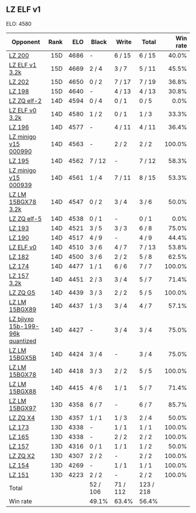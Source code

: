 ## LZ ELF v1 ##

ELO: 4580

Opponent | Rank | ELO | Black | Write | Total | Win rate
---------|-----:|----:|-------|-------|-------|-------:
[LZ 200](LZ%20200.md) | 15D | 4686 | - | 6 / 15 | 6 / 15 | 40.0%
[LZ ELF v1 3.2k](LZ%20ELF%20v1%203.2k.md) | 15D | 4669 | 2 / 4 | 3 / 7 | 5 / 11 | 45.5%
[LZ 202](LZ%20202.md) | 15D | 4650 | 0 / 2 | 7 / 17 | 7 / 19 | 36.8%
[LZ 198](LZ%20198.md) | 15D | 4640 | - | 4 / 13 | 4 / 13 | 30.8%
[LZ ZQ elf-2](LZ%20ZQ%20elf-2.md) | 14D | 4594 | 0 / 4 | 0 / 1 | 0 / 5 | 0.0%
[LZ ELF v0 3.2k](LZ%20ELF%20v0%203.2k.md) | 14D | 4580 | 1 / 2 | 0 / 1 | 1 / 3 | 33.3%
[LZ 196](LZ%20196.md) | 14D | 4577 | - | 4 / 11 | 4 / 11 | 36.4%
[LZ minigo v15 000990](LZ%20minigo%20v15%20000990.md) | 14D | 4563 | - | 2 / 2 | 2 / 2 | 100.0%
[LZ 195](LZ%20195.md) | 14D | 4562 | 7 / 12 | - | 7 / 12 | 58.3%
[LZ minigo v15 000939](LZ%20minigo%20v15%20000939.md) | 14D | 4561 | 1 / 4 | 7 / 11 | 8 / 15 | 53.3%
[LZ LM 15BGX78 3.2k](LZ%20LM%2015BGX78%203.2k.md) | 14D | 4547 | 0 / 2 | 3 / 4 | 3 / 6 | 50.0%
[LZ ZQ elf-5](LZ%20ZQ%20elf-5.md) | 14D | 4538 | 0 / 1 | - | 0 / 1 | 0.0%
[LZ 193](LZ%20193.md) | 14D | 4521 | 3 / 5 | 3 / 3 | 6 / 8 | 75.0%
[LZ 190](LZ%20190.md) | 14D | 4517 | 4 / 9 | - | 4 / 9 | 44.4%
[LZ ELF v0](LZ%20ELF%20v0.md) | 14D | 4510 | 3 / 6 | 4 / 7 | 7 / 13 | 53.8%
[LZ 182](LZ%20182.md) | 14D | 4500 | 3 / 6 | 2 / 2 | 5 / 8 | 62.5%
[LZ 174](LZ%20174.md) | 14D | 4477 | 1 / 1 | 6 / 6 | 7 / 7 | 100.0%
[LZ 157 3.2k](LZ%20157%203.2k.md) | 14D | 4451 | 2 / 3 | 3 / 4 | 5 / 7 | 71.4%
[LZ ZQ G5](LZ%20ZQ%20G5.md) | 14D | 4439 | 3 / 3 | 2 / 2 | 5 / 5 | 100.0%
[LZ LM 15BGX89](LZ%20LM%2015BGX89.md) | 14D | 4437 | 1 / 3 | 3 / 4 | 4 / 7 | 57.1%
[LZ bjiyxo 15b-199-96k quantized](LZ%20bjiyxo%2015b-199-96k%20quantized.md) | 14D | 4427 | - | 3 / 4 | 3 / 4 | 75.0%
[LZ LM 15BGX5B](LZ%20LM%2015BGX5B.md) | 14D | 4424 | 3 / 4 | - | 3 / 4 | 75.0%
[LZ LM 15BGX78](LZ%20LM%2015BGX78.md) | 14D | 4418 | 3 / 3 | 2 / 2 | 5 / 5 | 100.0%
[LZ LM 15BGX88](LZ%20LM%2015BGX88.md) | 14D | 4415 | 4 / 6 | 1 / 1 | 5 / 7 | 71.4%
[LZ LM 15BGX97](LZ%20LM%2015BGX97.md) | 13D | 4358 | 6 / 7 | - | 6 / 7 | 85.7%
[LZ ZQ X4](LZ%20ZQ%20X4.md) | 13D | 4357 | 1 / 1 | 1 / 3 | 2 / 4 | 50.0%
[LZ 173](LZ%20173.md) | 13D | 4338 | - | 1 / 1 | 1 / 1 | 100.0%
[LZ 165](LZ%20165.md) | 13D | 4338 | - | 2 / 2 | 2 / 2 | 100.0%
[LZ 157](LZ%20157.md) | 13D | 4316 | 0 / 1 | 1 / 1 | 1 / 2 | 50.0%
[LZ ZQ X2](LZ%20ZQ%20X2.md) | 13D | 4307 | 2 / 2 | - | 2 / 2 | 100.0%
[LZ 154](LZ%20154.md) | 13D | 4269 | - | 1 / 1 | 1 / 1 | 100.0%
[LZ 151](LZ%20151.md) | 13D | 4223 | 2 / 2 | - | 2 / 2 | 100.0%
Total | | | 52 / 106 | 71 / 112 | 123 / 218 | 
Win rate| | | 49.1% | 63.4% | 56.4% | 
